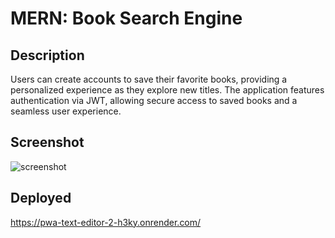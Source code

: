 # MERN: Book Search Engine

## Description
Users can create accounts to save their favorite books, providing a personalized experience as they explore new titles. The application features authentication via JWT, allowing secure access to saved books and a seamless user experience.
## Screenshot
![screenshot](Screenshot-9.png)
## Deployed
https://pwa-text-editor-2-h3ky.onrender.com/
